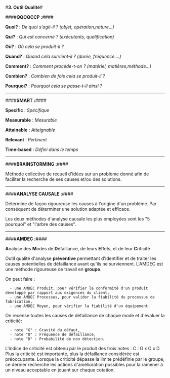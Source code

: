 #**3. Outil Qualité**#


####**QQOQCCP :**####

**Quoi?** : *De quoi s'agit-il ? (objet, opération,nature,..)*

**Qui?** : *Qui est concerné ? (exécutants, qualification)*

**Où?** : *Où cela se produit-il ?*

**Quand?** : *Quand cela survient-il ? (durée, fréquence….)*

**Comment?** : *Comment procède-t-on ? (matériel, matières,méthode…)*

**Combien?** : *Combien de fois cela se produit-il ?*

**Pourquoi?** : *Pourquoi cela se passe-t-il ainsi ?*

***

####**SMART :**####

**Specific** : *Spécifique*

**Measurable** : *Mesurable*

**Attainable** : *Atteignable*

**Relevant** : *Pertinent*

**Time-based** : *Défini dans le temps*

***

####**BRAINSTORMING :**####
 
Méthode collective de recueil d'idées sur un problème donné afin de faciliter la recherche de ses causes et/ou des solutions. 

***

####**ANALYSE CAUSALE :**####
 
Détermine de façon rigoureuse les causes à l'origine d'un problème.
Par conséquent de déterminer une solution adaptée et efficace.

Les deux méthodes d'analyse causale les plus employées sont les  "5 pourquoi" et "l'arbre des causes".


***

####**AMDEC :**####

**A**nalyse des **M**odes de **D**éfaillance, de leurs **E**ffets, et de leur **C**riticité
 
Outil qualité d'analyse **préventive** permettant d'identifier et de traiter les causes potentielles de défaillance avant qu'ils ne surviennent.
L'AMDEC est une méthode rigoureuse de travail en **groupe**.
 
On peut faire :

	  - une AMDEC Produit, pour vérifier la conformité d'un produit développé par rapport aux exigences du client,
	  - une AMDEC Processus, pour valider la fiabilité du processus de fabrication,
	  - une AMDEC Moyen, pour vérifier la fiabilité d'un équipement.
 
On recense toutes les causes de défaillance de chaque mode et d'évaluer la criticité:

	  - note "G" : Gravité du défaut,
	  - note "O" : Fréquence de défaillance,
	  - note "D" : Probabilité de non détection.

L'indice de criticité est obtenu par le produit des trois notes : C : G x O x D
Plus la criticité est importante, plus la défaillance considérée est préoccupante. Lorsque la criticité dépasse la limite prédéfinie par le groupe, ce dernier recherche les actions d'amélioration possibles pour la ramener à un niveau acceptable en jouant sur chaque cotation.